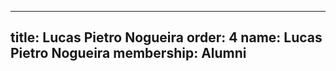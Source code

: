 ---
  title: Lucas Pietro Nogueira
  order: 4
  name: Lucas Pietro Nogueira
  membership: Alumni
  ---
  
